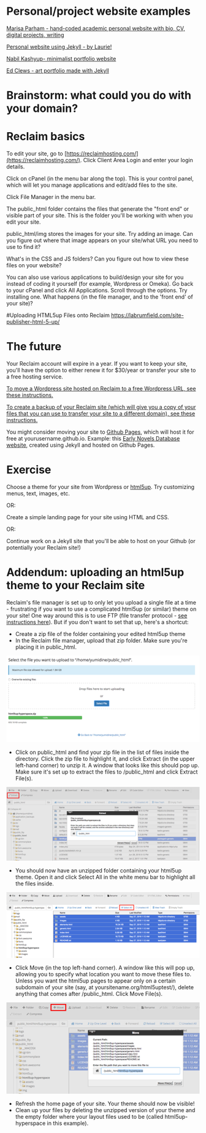 # Personal/project website examples

[Marisa Parham - hand-coded academic personal website with bio, CV, digital projects, writing](http://mp285.com/)

[Personal website using Jekyll - by Laurie!](http://www.laurieallen.org/)

[Nabil Kashyup- minimalist portfolio website](http://www.nabilk.com/)

[Ed Clews - art portfolio made with Jekyll](https://edclews.com/)

# Brainstorm: what could you do with your domain?

# Reclaim basics

To edit your site, go to [https://reclaimhosting.com/](https://reclaimhosting.com/). Click Client Area Login and enter your login details.

Click on cPanel (in the menu bar along the top). This is your control panel, which will let you manage applications and edit/add files to the site.

Click File Manager in the menu bar.

The public_html folder contains the files that generate the "front end" or visible part of your site. This is the folder you'll be working with when you edit your site.

public_html/img stores the images for your site. Try adding an image. Can you figure out where that image appears on your site/what URL you need to use to find it?

What's in the CSS and JS folders? Can you figure out how to view these files on your website?

You can also use various applications to build/design your site for you instead of coding it yourself (for example, Wordpress or Omeka). Go back to your cPanel and click All Applications. Scroll through the options. Try installing one. What happens (in the file manager, and to the 'front end' of your site)?

#Uploading HTML5up Files onto Reclaim
https://labrumfield.com/site-publisher-html-5-up/

# The future

Your Reclaim account will expire in a year. If you want to keep your site, you'll have the option to either renew it for $30/year or transfer your site to a free hosting service.

[To move a Wordpress site hosted on Reclaim to a free Wordpress URL, see these instructions.](https://en.support.wordpress.com/moving-from-self-hosted-wordpress-to-wordpress-com/)

[To create a backup of your Reclaim site (which will give you a copy of your files that you can use to transfer your site to a different domain), see these instructions.](https://community.reclaimhosting.com/t/generating-a-backup/293)

You might consider moving your site to [Github Pages](https://pages.github.com/), which will host it for free at yourusername.github.io. Example: this [Early Novels Database website](https://earlynovels.github.io/), created using Jekyll and hosted on Github Pages.

# Exercise

Choose a theme for your site from Wordpress or [html5up](https://html5up.net/). Try customizing menus, text, images, etc.

OR:

Create a simple landing page for your site using HTML and CSS.

OR:

Continue work on a Jekyll site that you'll be able to host on your Github (or potentially your Reclaim site!)

# Addendum: uploading an html5up theme to your Reclaim site

Reclaim's file manager is set up to only let you upload a single file at a time - frustrating if you want to use a complicated html5up (or similar) theme on your site! One way around this is to use FTP (file transfer protocol - [see instructions here](https://community.reclaimhosting.com/t/ftp-file-transfer-protocol/304)). But if you don't want to set that up, here's a shortcut:

+ Create a zip file of the folder containing your edited html5up theme
+ In the Reclaim file manager, upload that zip folder. Make sure you're placing it in public_html.

![Uploading a zip file](/html5up-images/html5up-1.png)

+ Click on public_html and find your zip file in the list of files inside the directory. Click the zip file to highlight it, and click Extract (in the upper left-hand corner) to unzip it. A window that looks like this should pop up. Make sure it's set up to extract the files to /public_html and click Extract File(s).

![Extracting files](/html5up-images/html5up-2.png)

+ You should now have an unzipped folder containing your html5up theme. Open it and click Select All in the white menu bar to highlight all the files inside.

![Selecting files](/html5up-images/html5up-3.png)

+ Click Move (in the top left-hand corner). A window like this will pop up, allowing you to specify what location you want to move these files to. Unless you want the html5up pages to appear only on a certain subdomain of your site (say, at yoursitename.org/html5uptest/), delete anything that comes after /public_html. Click Move File(s).

![Moving files](/html5up-images/html5up-4.png)

+ Refresh the home page of your site. Your theme should now be visible!
+ Clean up your files by deleting the unzipped version of your theme and the empty folder where your layout files used to be (called html5up-hyperspace in this example).
